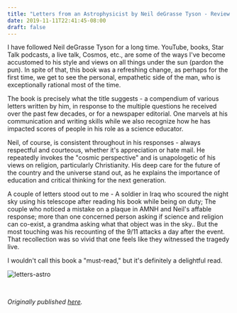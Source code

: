 ```yaml
---
title: "Letters from an Astrophysicist by Neil deGrasse Tyson - Review by Abhishek Desikan"
date: 2019-11-11T22:41:45-08:00
draft: false
---
```


I have followed Neil deGrasse Tyson for a long time. YouTube, books, Star Talk podcasts, a live talk, Cosmos, etc., are some of the ways I've become accustomed to his style and views on all things under the sun (pardon the pun). In spite of that, this book was a refreshing change, as perhaps for the first time, we get to see the personal, empathetic side of the man, who is exceptionally rational most of the time.

The book is precisely what the title suggests - a compendium of various letters written by him, in response to the multiple questions he received over the past few decades, or for a newspaper editorial. One marvels at his communication and writing skills while we also recognize how he has impacted scores of people in his role as a science educator.

Neil, of course, is consistent throughout in his responses - always respectful and courteous, whether it's appreciation or hate mail. He repeatedly invokes the "cosmic perspective" and is unapologetic of his views on religion, particularly Christianity. His deep care for the future of the country and the universe stand out, as he explains the importance of education and critical thinking for the next generation.

A couple of letters stood out to me - A soldier in Iraq who scoured the night sky using his telescope after reading his book while being on duty; The couple who noticed a mistake on a plaque in AMNH and Neil's affable response; more than one concerned person asking if science and religion can co-exist, a grandma asking what that object was in the sky.. But the most touching was his recounting of the 9/11 attacks a day after the event. That recollection was so vivid that one feels like they witnessed the tragedy live.

I wouldn't call this book a "must-read," but it's definitely a delightful read.

![letters-astro](/letters-astro.jpg)

&nbsp;&nbsp;

*Originally published [here](https://www.goodreads.com/review/show/3035764076).*